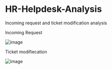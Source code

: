 # HR-Helpdesk-Analysis
Incoming request and ticket modification analysis


Incoming Request

![image](https://user-images.githubusercontent.com/58686831/211332224-78431cb5-e41a-4520-94ab-511e6e2c23f5.png)


Ticket modifiecation

![image](https://user-images.githubusercontent.com/58686831/211333308-cd95cc48-e548-4122-8276-df452b2127a9.png)
